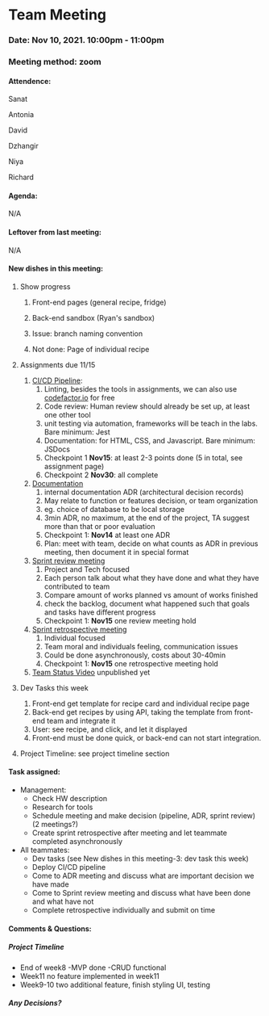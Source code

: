 # Team Meeting

### Date: Nov 10, 2021. 10:00pm - 11:00pm

### Meeting method: zoom

  

#### Attendence:

Sanat <br>

Antonia <br>

David <br>

Dzhangir <br>

Niya <br>

Richard <br>

  

#### Agenda:

N/A

#### Leftover from last meeting:

N/A

#### New dishes in this meeting:

1. Show progress

	1. Front-end pages (general recipe, fridge)

	2. Back-end sandbox (Ryan's sandbox)

	3. Issue: branch naming convention

	4. Not done: Page of individual recipe

2. Assignments due 11/15

	1. [CI/CD Pipeline]([https://canvas.ucsd.edu/courses/30736/assignments/361762](https://canvas.ucsd.edu/courses/30736/assignments/361762)):
		1. Linting, besides the tools in assignments, we can also use [codefactor.io](http://codefactor.io/) for free
		2. Code review: Human review should already be set up, at least one other tool
		3. unit testing via automation, frameworks will be teach in the labs. Bare minimum: Jest
		4. Documentation: for HTML, CSS, and Javascript. Bare minimum: JSDocs
		5. Checkpoint 1 **Nov15**: at least 2-3 points done (5 in total, see assignment page)
		6. Checkpoint 2 **Nov30**: all complete
	2. [Documentation](https://canvas.ucsd.edu/courses/30736/assignments/361763)
		1. internal documentation ADR (architectural decision records)
		2. May relate to function or features decision, or team organization
		3. eg. choice of database to be local storage
		4. 3min ADR, no maximum, at the end of the project, TA suggest more than that or poor evaluation
		5. Checkpoint 1: **Nov14** at least one ADR
		6. Plan: meet with team, decide on what counts as ADR in previous meeting, then document it in special format
	3. [Sprint review meeting](https://canvas.ucsd.edu/courses/30736/assignments/361759)
		1. Project and Tech focused
		2. Each person talk about what they have done and what they have contributed to team
		3. Compare amount of works planned vs amount of works finished
		4. check the backlog, document what happened such that goals and tasks have different progress
		5. Checkpoint 1: **Nov15** one review meeting hold
	4. [Sprint retrospective meeting](https://canvas.ucsd.edu/courses/30736/assignments/361758)
		1. Individual focused
		2. Team moral and individuals feeling, communication issues
		3. Could be done asynchronously, costs about 30-40min
		4. Checkpoint 1: **Nov15** one retrospective meeting hold
	5. [Team Status Video]() unpublished yet
3. Dev Tasks this week
	1. Front-end get template for recipe card and individual recipe page
	2. Back-end get recipes by using API, taking the template from front-end team and integrate it
	3. User: see recipe, and click, and let it displayed
	4. Front-end must be done quick, or back-end can not start integration.
4. Project Timeline: see project timeline section

#### Task assigned:
* Management:
	* Check HW description
	* Research for tools
	* Schedule meeting and make decision (pipeline, ADR, sprint review) (2 meetings?)
	* Create sprint retrospective after meeting and let teammate completed asynchronously
* All teammates:
	* Dev tasks (see New dishes in this meeting-3: dev task this week)
	* Deploy CI/CD pipeline
	* Come to ADR meeting and discuss what are important decision we have made
	* Come to Sprint review meeting and discuss what have been done and what have not
	* Complete retrospective individually and submit on time

#### Comments & Questions:

##### Project Timeline
* End of week8 -MVP done -CRUD functional
* Week11 no feature implemented in week11
* Week9-10 two additional feature, finish styling UI, testing

##### Any Decisions?